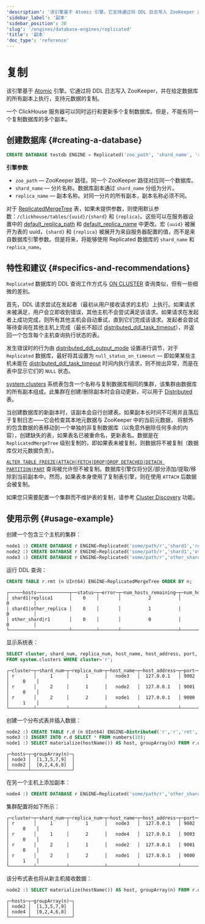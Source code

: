 ```yaml
---
'description': '该引擎基于 Atomic 引擎。它支持通过将 DDL 日志写入 ZooKeeper 并在给定的 DATABASE 的所有副本上执行来复制元数据。'
'sidebar_label': '副本'
'sidebar_position': 30
'slug': '/engines/database-engines/replicated'
'title': '副本'
'doc_type': 'reference'
---
```



# 复制

该引擎基于 [Atomic](../../engines/database-engines/atomic.md) 引擎。它通过将 DDL 日志写入 ZooKeeper，并在给定数据库的所有副本上执行，支持元数据的复制。

一个 ClickHouse 服务器可以同时运行和更新多个复制数据库。但是，不能有同一个复制数据库的多个副本。

## 创建数据库 {#creating-a-database}
```sql
CREATE DATABASE testdb ENGINE = Replicated('zoo_path', 'shard_name', 'replica_name') [SETTINGS ...]
```

**引擎参数**

- `zoo_path` — ZooKeeper 路径。同一个 ZooKeeper 路径对应同一个数据库。
- `shard_name` — 分片名称。数据库副本通过 `shard_name` 分组为分片。
- `replica_name` — 副本名称。对同一分片的所有副本，副本名称必须不同。

对于 [ReplicatedMergeTree](/engines/table-engines/mergetree-family/replication) 表，如果未提供参数，则使用默认参数：`/clickhouse/tables/{uuid}/{shard}` 和 `{replica}`。这些可以在服务器设置中的 [default_replica_path](../../operations/server-configuration-parameters/settings.md#default_replica_path) 和 [default_replica_name](../../operations/server-configuration-parameters/settings.md#default_replica_name) 中更改。宏 `{uuid}` 被展开为表的 uuid，`{shard}` 和 `{replica}` 被展开为来自服务器配置的值，而不是来自数据库引擎参数。但是将来，将能够使用 Replicated 数据库的 `shard_name` 和 `replica_name`。

## 特性和建议 {#specifics-and-recommendations}

`Replicated` 数据库的 DDL 查询工作方式与 [ON CLUSTER](../../sql-reference/distributed-ddl.md) 查询类似，但有一些细微的差别。

首先，DDL 请求尝试在发起者（最初从用户接收请求的主机）上执行。如果请求未被满足，用户会立即收到错误，其他主机不会尝试满足该请求。如果请求在发起者上成功完成，则所有其他主机会自动重试，直到它们完成该请求。发起者会尝试等待查询在其他主机上完成（最长不超过 [distributed_ddl_task_timeout](../../operations/settings/settings.md#distributed_ddl_task_timeout)），并返回一个包含每个主机查询执行状态的表。

发生错误时的行为由 [distributed_ddl_output_mode](../../operations/settings/settings.md#distributed_ddl_output_mode) 设置进行调节，对于 `Replicated` 数据库，最好将其设置为 `null_status_on_timeout` — 即如果某些主机未能在 [distributed_ddl_task_timeout](../../operations/settings/settings.md#distributed_ddl_task_timeout) 时间内执行请求，则不抛出异常，而是在表中显示它们的 `NULL` 状态。

[system.clusters](../../operations/system-tables/clusters.md) 系统表包含一个名称与复制数据库相同的集群，该集群由数据库的所有副本组成。此集群在创建/删除副本时会自动更新，可以用于 [Distributed](/engines/table-engines/special/distributed) 表。

当创建数据库的新副本时，该副本会自行创建表。如果副本长时间不可用并且落后于复制日志——它会检查其本地元数据与 ZooKeeper 中的当前元数据， 将额外的包含数据的表移动到一个单独的非复制数据库（以免意外删除任何多余的内容），创建缺失的表，如果表名已被重命名，更新表名。数据是在 `ReplicatedMergeTree` 级别复制的，即如果表未被复制，则数据将不被复制（数据库仅对元数据负责）。

[`ALTER TABLE FREEZE|ATTACH|FETCH|DROP|DROP DETACHED|DETACH PARTITION|PART`](../../sql-reference/statements/alter/partition.md) 查询被允许但不被复制。数据库引擎仅将分区/部分添加/提取/移除到当前副本中。然而，如果表本身使用了复制表引擎，则在使用 `ATTACH` 后数据会被复制。

如果您只需要配置一个集群而不维护表的复制，请参考 [Cluster Discovery](../../operations/cluster-discovery.md) 功能。

## 使用示例 {#usage-example}

创建一个包含三个主机的集群：

```sql
node1 :) CREATE DATABASE r ENGINE=Replicated('some/path/r','shard1','replica1');
node2 :) CREATE DATABASE r ENGINE=Replicated('some/path/r','shard1','other_replica');
node3 :) CREATE DATABASE r ENGINE=Replicated('some/path/r','other_shard','{replica}');
```

运行 DDL 查询：

```sql
CREATE TABLE r.rmt (n UInt64) ENGINE=ReplicatedMergeTree ORDER BY n;
```

```text
┌─────hosts────────────┬──status─┬─error─┬─num_hosts_remaining─┬─num_hosts_active─┐
│ shard1|replica1      │    0    │       │          2          │        0         │
│ shard1|other_replica │    0    │       │          1          │        0         │
│ other_shard|r1       │    0    │       │          0          │        0         │
└──────────────────────┴─────────┴───────┴─────────────────────┴──────────────────┘
```

显示系统表：

```sql
SELECT cluster, shard_num, replica_num, host_name, host_address, port, is_local
FROM system.clusters WHERE cluster='r';
```

```text
┌─cluster─┬─shard_num─┬─replica_num─┬─host_name─┬─host_address─┬─port─┬─is_local─┐
│ r       │     1     │      1      │   node3   │  127.0.0.1   │ 9002 │     0    │
│ r       │     2     │      1      │   node2   │  127.0.0.1   │ 9001 │     0    │
│ r       │     2     │      2      │   node1   │  127.0.0.1   │ 9000 │     1    │
└─────────┴───────────┴─────────────┴───────────┴──────────────┴──────┴──────────┘
```

创建一个分布式表并插入数据：

```sql
node2 :) CREATE TABLE r.d (n UInt64) ENGINE=Distributed('r','r','rmt', n % 2);
node3 :) INSERT INTO r.d SELECT * FROM numbers(10);
node1 :) SELECT materialize(hostName()) AS host, groupArray(n) FROM r.d GROUP BY host;
```

```text
┌─hosts─┬─groupArray(n)─┐
│ node3 │  [1,3,5,7,9]  │
│ node2 │  [0,2,4,6,8]  │
└───────┴───────────────┘
```

在另一个主机上添加副本：

```sql
node4 :) CREATE DATABASE r ENGINE=Replicated('some/path/r','other_shard','r2');
```

集群配置将如下所示：

```text
┌─cluster─┬─shard_num─┬─replica_num─┬─host_name─┬─host_address─┬─port─┬─is_local─┐
│ r       │     1     │      1      │   node3   │  127.0.0.1   │ 9002 │     0    │
│ r       │     1     │      2      │   node4   │  127.0.0.1   │ 9003 │     0    │
│ r       │     2     │      1      │   node2   │  127.0.0.1   │ 9001 │     0    │
│ r       │     2     │      2      │   node1   │  127.0.0.1   │ 9000 │     1    │
└─────────┴───────────┴─────────────┴───────────┴──────────────┴──────┴──────────┘
```

该分布式表也将从新主机接收数据：

```sql
node2 :) SELECT materialize(hostName()) AS host, groupArray(n) FROM r.d GROUP BY host;
```

```text
┌─hosts─┬─groupArray(n)─┐
│ node2 │  [1,3,5,7,9]  │
│ node4 │  [0,2,4,6,8]  │
└───────┴───────────────┘
```
